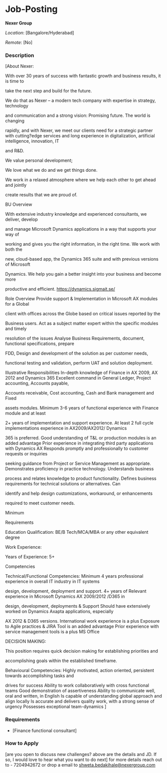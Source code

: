 # Job-Posting
**Nexer Group**

*Location*: [Bangalore/Hyderabad]

*Remote*: [No]

### Description
[About Nexer:

With over 30 years of success with fantastic growth and business results, it is time to

take the next step and build for the future.

We do that as Nexer – a modern tech company with expertise in strategy, technology

and communication and a strong vision: Promising future. The world is changing

rapidly, and with Nexer, we meet our clients need for a strategic partner with cutting?edge services and long experience in digitalization, artificial intelligence, innovation, IT

and R&D.

We value personal development;

We love what we do and we get things done.

We work in a relaxed atmosphere where we help each other to get ahead and jointly

create results that we are proud of.

BU Overview

With extensive industry knowledge and experienced consultants, we deliver, develop

and manage Microsoft Dynamics applications in a way that supports your way of

working and gives you the right information, in the right time. We work with both the

new, cloud-based app, the Dynamics 365 suite and with previous versions of Microsoft

Dynamics. We help you gain a better insight into your business and become more

productive and efficient. https://dynamics.sigmait.se/

Role Overview
 Provide support & Implementation in Microsoft AX modules for a Global

client with offices across the Globe based on critical issues reported by the

Business users.
 Act as a subject matter expert within the specific modules and timely

resolution of the issues
 Analyse Business Requirements, document, functional specifications, prepare

FDD, Design and development of the solution as per customer needs,

functional testing and validation, perform UAT and solution deployment.

Illustrative Responsibilities
 In-depth knowledge of Finance in AX 2009, AX 2012 and Dynamics 365
 Excellent command in General Ledger, Project accounting, Accounts payable,

Accounts receivable, Cost accounting, Cash and Bank management and Fixed

assets modules.
 Minimum 3-6 years of functional experience with Finance module and at least

2+ years of implementation and support experience.
 At least 2 full cycle implementations experience in AX2009/AX2012/ Dynamics

365 is preferred.
 Good understanding of T&L or production modules is an added advantage
 Prior experience in integrating third party applications with Dynamics AX
 Responds promptly and professionally to customer requests or inquiries

seeking guidance from Project or Service Management as appropriate.
 Demonstrates proficiency in practice technology. Understands business

process and relates knowledge to product functionality.
 Defines business requirements for technical solutions or alternatives. Can

identify and help design customizations, workaround, or enhancements

required to meet customer needs.

Minimum

Requirements

Education Qualification:
 BE/B Tech/MCA/MBA or any other equivalent degree

Work Experience:

Years of Experience: 5+

Competencies

Technical/Functional Competencies:
 Minimum 4 years professional experience in overall IT industry in IT systems

design, development, deployment and support.
 4+ years of Relevant experience in Microsoft Dynamics AX 2009/2012 /D365 in

design, development, deployments & Support
 Should have extensively worked on Dynamics Axapta applications, especially

AX 2012 & D365 versions.
 International work experience is a plus
 Exposure to Agile practices & JIRA Tool is an added advantage
 Prior experience with service management tools is a plus
 MS Office

DECISION MAKING:

This position requires quick decision making for establishing priorities and

accomplishing goals within the established timeframe.

Behavioural Competencies:
 Highly motivated, action oriented, persistent towards accomplishing tasks and

drives for success
 Ability to work collaboratively with cross functional teams
 Good demonstration of assertiveness
 Ability to communicate well, oral and written, in English
 Is capable of understanding global approach and align locally
 Is accurate and delivers quality work, with a strong sense of urgency
 Possesses exceptional team-dynamics
]

### Requirements
- [Finance functional consultant]

### How to Apply
[are you open to discuss new challenges? above are the details and JD. If so, I would love to hear what you want to do next]
for more details reach out to - 7204942672 or drop a email to shweta.bedakihale@nexergroup.com
